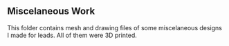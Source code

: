 ## Miscelaneous Work

This folder contains mesh and drawing files of some miscelaneous designs I made for leads. All of them were 3D printed.
